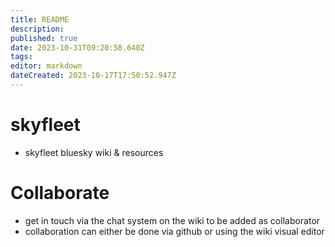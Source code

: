 ```yaml
---
title: README
description: 
published: true
date: 2023-10-31T09:20:58.640Z
tags: 
editor: markdown
dateCreated: 2023-10-17T17:50:52.947Z
---
```


# skyfleet
- skyfleet bluesky wiki & resources

# Collaborate
- get in touch via the chat system on the wiki to be added as collaborator
- collaboration can either be done via github or using the wiki visual editor
